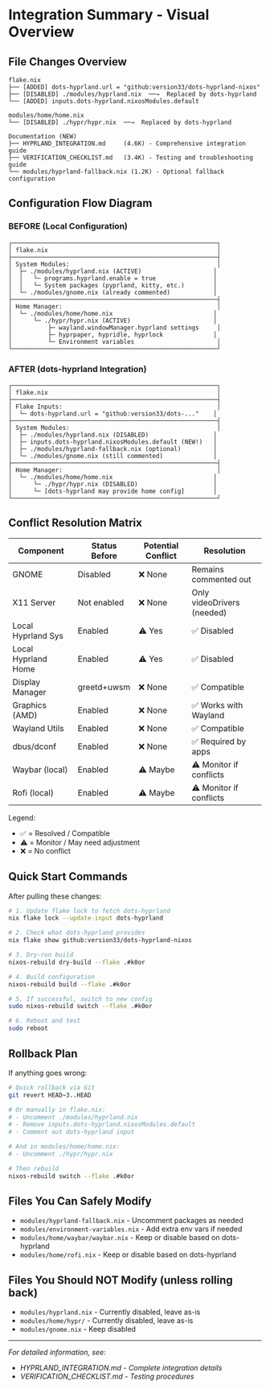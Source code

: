 # Integration Summary - Visual Overview

## File Changes Overview

```
flake.nix
├── [ADDED] dots-hyprland.url = "github:version33/dots-hyprland-nixos"
├── [DISABLED] ./modules/hyprland.nix  ──→  Replaced by dots-hyprland
└── [ADDED] inputs.dots-hyprland.nixosModules.default

modules/home/home.nix
└── [DISABLED] ./hypr/hypr.nix  ──→  Replaced by dots-hyprland

Documentation (NEW)
├── HYPRLAND_INTEGRATION.md     (4.6K) - Comprehensive integration guide
├── VERIFICATION_CHECKLIST.md   (3.4K) - Testing and troubleshooting guide
└── modules/hyprland-fallback.nix (1.2K) - Optional fallback configuration
```

## Configuration Flow Diagram

### BEFORE (Local Configuration)
```
┌─────────────────────────────────────────────────────────┐
│ flake.nix                                               │
├─────────────────────────────────────────────────────────┤
│ System Modules:                                         │
│  ├─ ./modules/hyprland.nix (ACTIVE)                    │
│  │   └─ programs.hyprland.enable = true                │
│  │   └─ System packages (pyprland, kitty, etc.)        │
│  └─ ./modules/gnome.nix (already commented)            │
├─────────────────────────────────────────────────────────┤
│ Home Manager:                                           │
│  └─ ./modules/home/home.nix                            │
│      └─ ./hypr/hypr.nix (ACTIVE)                       │
│          ├─ wayland.windowManager.hyprland settings     │
│          ├─ hyprpaper, hypridle, hyprlock              │
│          └─ Environment variables                       │
└─────────────────────────────────────────────────────────┘
```

### AFTER (dots-hyprland Integration)
```
┌─────────────────────────────────────────────────────────┐
│ flake.nix                                               │
├─────────────────────────────────────────────────────────┤
│ Flake Inputs:                                           │
│  └─ dots-hyprland.url = "github:version33/dots-..."    │
├─────────────────────────────────────────────────────────┤
│ System Modules:                                         │
│  ├─ ./modules/hyprland.nix (DISABLED)                  │
│  ├─ inputs.dots-hyprland.nixosModules.default (NEW!)   │
│  ├─ ./modules/hyprland-fallback.nix (optional)         │
│  └─ ./modules/gnome.nix (still commented)              │
├─────────────────────────────────────────────────────────┤
│ Home Manager:                                           │
│  └─ ./modules/home/home.nix                            │
│      └─ ./hypr/hypr.nix (DISABLED)                     │
│      └─ [dots-hyprland may provide home config]        │
└─────────────────────────────────────────────────────────┘
```

## Conflict Resolution Matrix

| Component            | Status Before | Potential Conflict | Resolution                  |
|---------------------|---------------|-------------------|----------------------------|
| GNOME               | Disabled      | ❌ None           | Remains commented out      |
| X11 Server          | Not enabled   | ❌ None           | Only videoDrivers (needed) |
| Local Hyprland Sys  | Enabled       | ⚠️ Yes            | ✅ Disabled                |
| Local Hyprland Home | Enabled       | ⚠️ Yes            | ✅ Disabled                |
| Display Manager     | greetd+uwsm   | ❌ None           | ✅ Compatible              |
| Graphics (AMD)      | Enabled       | ❌ None           | ✅ Works with Wayland      |
| Wayland Utils       | Enabled       | ❌ None           | ✅ Compatible              |
| dbus/dconf          | Enabled       | ❌ None           | ✅ Required by apps        |
| Waybar (local)      | Enabled       | ⚠️ Maybe          | ⚠️ Monitor if conflicts   |
| Rofi (local)        | Enabled       | ⚠️ Maybe          | ⚠️ Monitor if conflicts   |

Legend:
- ✅ = Resolved / Compatible
- ⚠️ = Monitor / May need adjustment
- ❌ = No conflict

## Quick Start Commands

After pulling these changes:

```bash
# 1. Update flake lock to fetch dots-hyprland
nix flake lock --update-input dots-hyprland

# 2. Check what dots-hyprland provides
nix flake show github:version33/dots-hyprland-nixos

# 3. Dry-run build
nixos-rebuild dry-build --flake .#k0or

# 4. Build configuration
nixos-rebuild build --flake .#k0or

# 5. If successful, switch to new config
sudo nixos-rebuild switch --flake .#k0or

# 6. Reboot and test
sudo reboot
```

## Rollback Plan

If anything goes wrong:

```bash
# Quick rollback via Git
git revert HEAD~3..HEAD

# Or manually in flake.nix:
# - Uncomment ./modules/hyprland.nix
# - Remove inputs.dots-hyprland.nixosModules.default
# - Comment out dots-hyprland input

# And in modules/home/home.nix:
# - Uncomment ./hypr/hypr.nix

# Then rebuild
nixos-rebuild switch --flake .#k0or
```

## Files You Can Safely Modify

- `modules/hyprland-fallback.nix` - Uncomment packages as needed
- `modules/environment-variables.nix` - Add extra env vars if needed
- `modules/home/waybar/waybar.nix` - Keep or disable based on dots-hyprland
- `modules/home/rofi.nix` - Keep or disable based on dots-hyprland

## Files You Should NOT Modify (unless rolling back)

- `modules/hyprland.nix` - Currently disabled, leave as-is
- `modules/home/hypr/` - Currently disabled, leave as-is
- `modules/gnome.nix` - Keep disabled

---

*For detailed information, see:*
- *HYPRLAND_INTEGRATION.md - Complete integration details*
- *VERIFICATION_CHECKLIST.md - Testing procedures*
